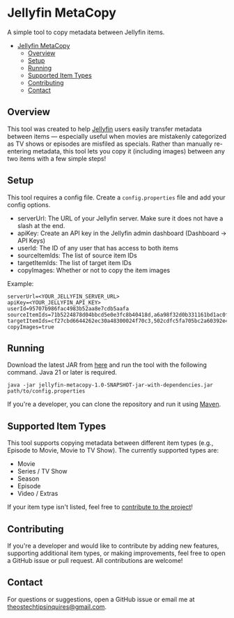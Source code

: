 # Jellyfin MetaCopy
A simple tool to copy metadata between Jellyfin items.

- [Jellyfin MetaCopy](#jellyfin-metacopy)
  - [Overview](#overview)
  - [Setup](#setup)
  - [Running](#running)
  - [Supported Item Types](#supported-item-types)
  - [Contributing](#contributing)
  - [Contact](#contact)

## Overview
This tool was created to help [Jellyfin](https://jellyfin.org/) users easily transfer metadata between items — especially useful when movies are mistakenly categorized as TV shows or episodes are misfiled as specials. Rather than manually re-entering metadata, this tool lets you copy it (including images) between any two items with a few simple steps!

## Setup
This tool requires a config file. Create a `config.properties` file and add your config options.

- serverUrl: The URL of your Jellyfin server. Make sure it does not have a slash at the end.
- apiKey: Create an API key in the Jellyfin admin dashboard (Dashboard -> API Keys)
- userId: The ID of any user that has access to both items
- sourceItemIds: The list of source item IDs
- targetItemIds: The list of target item IDs
- copyImages: Whether or not to copy the item images

Example:
```
serverUrl=<YOUR_JELLYFIN_SERVER_URL>
apiKey=<YOUR_JELLYFIN_API_KEY>
userId=95707b986fac4983b52aa8e7cdb5aafa
sourceItemIds=71b5224878d04bbcd5e0e3fc8b40418d,a6a98f32d0b331161bd1ac0f6a2aa204
targetItemIds=cf27cbd6644262ec30a48300024f70c3,502cdfc5fa705bc2a60392e41884ef42
copyImages=true
```

## Running
Download the latest JAR from [here](https://github.com/math-boy11/Jellyfin-MetaCopy/releases/latest/download/jellyfin-metacopy-1.0-SNAPSHOT-jar-with-dependencies.jar) and run the tool with the following command. Java 21 or later is required.
```
java -jar jellyfin-metacopy-1.0-SNAPSHOT-jar-with-dependencies.jar path/to/config.properties
```

If you're a developer, you can clone the repository and run it using [Maven](https://maven.apache.org/).

## Supported Item Types
This tool supports copying metadata between different item types (e.g., Episode to Movie, Movie to TV Show). The currently supported types are:

- Movie
- Series / TV Show
- Season
- Episode
- Video / Extras

If your item type isn't listed, feel free to [contribute to the project](#contributing)!

## Contributing
If you're a developer and would like to contribute by adding new features, supporting additional item types, or making improvements, feel free to open a GitHub issue or pull request. All contributions are welcome!

## Contact
For questions or suggestions, open a GitHub issue or email me at [theostechtipsinquires@gmail.com](mailto:theostechtipsinquires@gmail.com).
